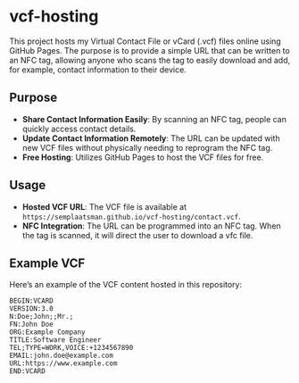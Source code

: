 # vcf-hosting

This project hosts my Virtual Contact File or vCard (.vcf) files online using GitHub Pages. The purpose is to provide a simple URL that can be written to an NFC tag, allowing anyone who scans the tag to easily download and add, for example, contact information to their device.

## Purpose

- **Share Contact Information Easily**: By scanning an NFC tag, people can quickly access contact details.
- **Update Contact Information Remotely**: The URL can be updated with new VCF files without physically needing to reprogram the NFC tag.
- **Free Hosting**: Utilizes GitHub Pages to host the VCF files for free.

## Usage

- **Hosted VCF URL**: The VCF file is available at `https://semplaatsman.github.io/vcf-hosting/contact.vcf`.
- **NFC Integration**: The URL can be programmed into an NFC tag. When the tag is scanned, it will direct the user to download a vfc file.

## Example VCF

Here’s an example of the VCF content hosted in this repository:

```plaintext
BEGIN:VCARD
VERSION:3.0
N:Doe;John;;Mr.;
FN:John Doe
ORG:Example Company
TITLE:Software Engineer
TEL;TYPE=WORK,VOICE:+1234567890
EMAIL:john.doe@example.com
URL:https://www.example.com
END:VCARD

